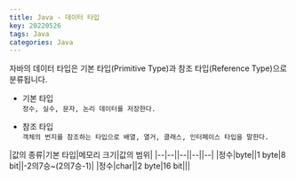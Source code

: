 ```yaml
---
title: Java - 데이터 타입
key: 20220526
tags: Java
categories: Java
---
```


자바의 데이터 타입은 기본 타입(Primitive Type)과 참조 타입(Reference Type)으로 분류됩니다.  

* 기본 타입  
`정수, 실수, 문자, 논리 데이터를 저장한다.`

* 참조 타입  
`객체의 번지를 참조하는 타입으로 배열, 열거, 클래스, 인터페이스 타입을 말한다.`  

|값의 종류|기본 타입|메모리 크기|값의 범위|
|--|--||--||--||--|
|정수|byte||1 byte|8 bit||-2의7승~(2의7승-1)|
|정수|char||2 byte|16 bit|||